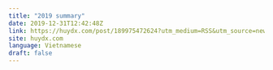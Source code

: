 ```yaml
---
title: "2019 summary"
date: 2019-12-31T12:42:48Z
link: https://huydx.com/post/189975472624?utm_medium=RSS&utm_source=news.12bit.vn
site: huydx.com
language: Vietnamese
draft: false
---
```

